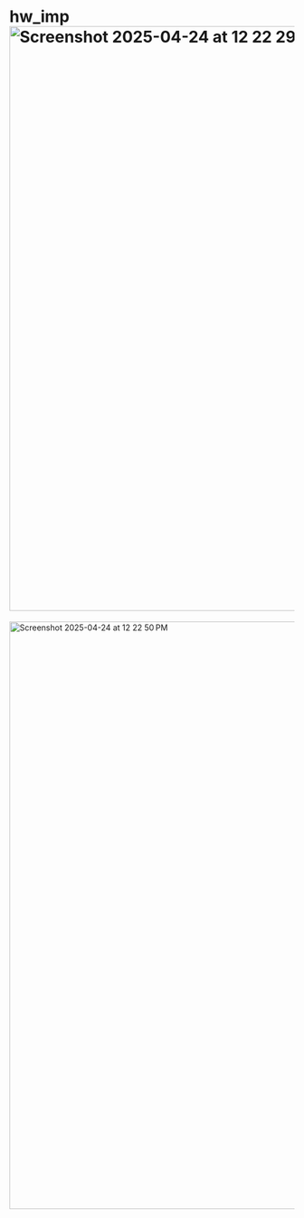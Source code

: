 # hw_imp<img width="1033" alt="Screenshot 2025-04-24 at 12 22 29 PM" src="https://github.com/user-attachments/assets/0440023b-3baf-4224-8c98-b13b3727b4e0" />
<img width="1038" alt="Screenshot 2025-04-24 at 12 22 50 PM" src="https://github.com/user-attachments/assets/754d33a4-0375-41b5-b0b2-1560dcafd81b" />
